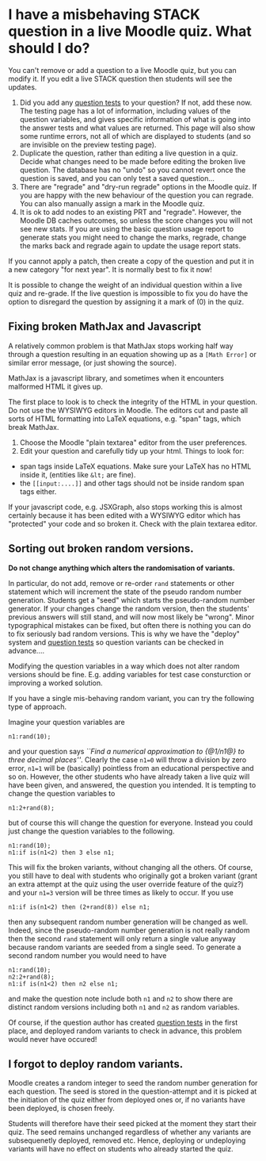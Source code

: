 # I have a misbehaving STACK question in a live Moodle quiz.  What should I do?

You can't remove or add a question to a live Moodle quiz, but you can modify it.  If you edit a live STACK question then students will see the updates.

1. Did you add any [question tests](Testing.md) to your question?  If not, add these now.  The testing page has a lot of information, including values of the question variables, and gives specific information of what is going into the answer tests and what values are returned.  This page will also show some runtime errors, not all of which are displayed to students (and so are invisible on the preview testing page).
2. Duplicate the question, rather than editing a live question in a quiz.  Decide what changes need to be made before editing the broken live question.  The database has no "undo" so you cannot revert once the question is saved, and you can only test a saved question...
3. There are "regrade" and "dry-run regrade" options in the Moodle quiz.  If you are happy with the new behaviour of the question you can regrade. You can also manually assign a mark in the Moodle quiz. 
4. It is ok to add nodes to an existing PRT and "regrade".  However, the Moodle DB caches outcomes, so unless the score changes you will not see new stats.  If you are using the basic question usage report to generate stats you might need to change the marks, regrade, change the marks back and regrade again to update the usage report stats.

If you cannot apply a patch, then create a copy of the question and put it in a new category "for next year".  It is normally best to fix it now!

It is possible to change the weight of an individual question within a live quiz and re-grade. If the live question is impossible to fix you do have the option to disregard the question by assigning it a mark of \(0\) in the quiz.

## Fixing broken MathJax and Javascript

A relatively common problem is that MathJax stops working half way through a question resulting in an equation showing up as a `[Math Error]` or similar error message, (or just showing the source).

MathJax is a javascript library, and sometimes when it encounters malformed HTML it gives up.

The first place to look is to check the integrity of the HTML in your question.  Do not use the WYSIWYG editors in Moodle.  The editors cut and paste all sorts of HTML formatting into LaTeX equations, e.g. "span" tags, which break MathJax.

1. Choose the Moodle "plain textarea" editor from the user preferences.
2. Edit your question and carefully tidy up your html.  Things to look for:
  * span tags inside LaTeX equations.  Make sure your LaTeX has no HTML inside it, (entities like `&lt;` are fine).
  * the `[[input:....]]` and other tags should not be inside random span tags either.

If your javascript code, e.g. JSXGraph, also stops working this is almost certainly because it has been edited with a WYSIWYG editor which has "protected" your code and so broken it.  Check with the plain textarea editor.

## Sorting out broken random versions.

__Do not change anything which alters the randomisation of variants.__

In particular, do not add, remove or re-order `rand` statements or other statement which will increment the state of the pseudo random number generation. Students get a "seed" which starts the pseudo-random number generator.  If your changes change the random version, then the students' previous answers will still stand, and will now most likely be "wrong".  Minor typographical mistakes can be fixed, but often there is nothing you can do to fix seriously bad random versions.  This is why we have the "deploy" system and [question tests](Testing.md) so question variants can be checked in advance....

Modifying the question variables in a way which does not alter random versions should be fine. E.g. adding variables for test case consturction or improving a worked solution.

If you have a single mis-behaving random variant, you can try the following type of approach.

Imagine your question variables are

    n1:rand(10);

and your question says _``Find a numerical approximation to {@1/n1@} to three decimal places''_.  Clearly the case `n1=0` will throw a division by zero error, `n1=1` will be (basically) pointless from an educational perspective and so on.  However, the other students who have already taken a live quiz will have been given, and answered, the question you intended.  It is tempting to change the question variables to

    n1:2+rand(8);

but of course this will change the question for everyone.  Instead you could just change the question variables to the following.

    n1:rand(10);
    n1:if is(n1<2) then 3 else n1;

This will fix the broken variants, without changing all the others. Of course, you still have to deal with students who originally got a broken variant (grant an extra attempt at the quiz using the user override feature of the quiz?) and your `n1=3` version will be three times as likely to occur.  If you use

    n1:if is(n1<2) then (2+rand(8)) else n1;

then any subsequent random number generation will be changed as well.  Indeed, since the pseudo-random number generation is not really random then the second `rand` statement will only return a single value anyway because random variants are seeded from a single seed.  To generate a second random number you would need to have

    n1:rand(10);
    n2:2+rand(8);
    n1:if is(n1<2) then n2 else n1;

and make the question note include both `n1` and `n2` to show there are distinct random versions including both `n1` and `n2` as random variables.

Of course, if the question author has created [question tests](Testing.md) in the first place, and deployed random variants to check in advance, this problem would never have occured!

## I forgot to deploy random variants.

Moodle creates a random integer to seed the random number generation for each question.  The seed is stored in the
question-attempt and it is picked at the initiation of the quiz either from deployed ones or, if no variants have been deployed, is chosen freely.

Students will therefore have their seed picked at the moment they start their quiz.  The seed remains unchanged regardless of whether any variants are subsequenetly deployed, removed etc.  Hence, deploying or undeploying variants will have no effect on students who already started the quiz.

